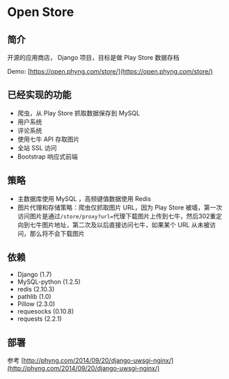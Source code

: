 Open Store
===========

## 简介
开源的应用商店， Django 项目，目标是做 Play Store 数据存档

Demo: [https://open.phyng.com/store/](https://open.phyng.com/store/)

## 已经实现的功能
* 爬虫，从 Play Store 抓取数据保存到 MySQL
* 用户系统
* 评论系统
* 使用七牛 API 存取图片
* 全站 SSL 访问
* Bootstrap 响应式前端

## 策略
* 主数据库使用 MySQL ，高频键值数据使用 Redis 
* 图片代理和存储策略：爬虫仅抓取图片 URL，因为 Play Store 被墙，第一次访问图片是通过`/store/proxy?url=`代理下载图片上传到七牛，然后302重定向到七牛图片地址，第二次及以后直接访问七牛，如果某个 URL 从未被访问，那么将不会下载图片

## 依赖
* Django (1.7)
* MySQL-python (1.2.5) 
* redis (2.10.3)
* pathlib (1.0)
* Pillow (2.3.0) 
* requesocks (0.10.8)
* requests (2.2.1)

## 部署
参考 [http://phyng.com/2014/09/20/django-uwsgi-nginx/](http://phyng.com/2014/09/20/django-uwsgi-nginx/)

